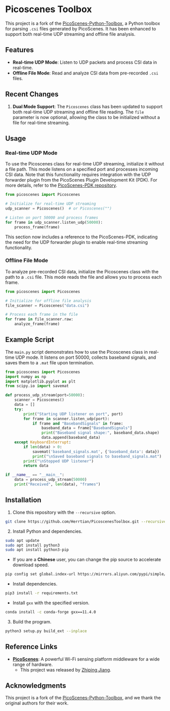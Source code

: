 # Picoscenes Toolbox

This project is a fork of the [PicoScenes-Python-Toolbox](https://github.com/wifisensing/PicoScenes-Python-Toolbox), a Python toolbox for parsing `.csi` files generated by PicoScenes. It has been enhanced to support both real-time UDP streaming and offline file analysis.

## Features

- **Real-time UDP Mode**: Listen to UDP packets and process CSI data in real-time.
- **Offline File Mode**: Read and analyze CSI data from pre-recorded `.csi` files.

## Recent Changes

1. **Dual Mode Support**: The `Picoscenes` class has been updated to support both real-time UDP streaming and offline file reading. The `file` parameter is now optional, allowing the class to be initialized without a file for real-time streaming.


## Usage

### Real-time UDP Mode

To use the Picoscenes class for real-time UDP streaming, initialize it without a file path. This mode listens on a specified port and processes incoming CSI data. Note that this functionality requires integration with the UDP forwarder plugin from the PicoScenes Plugin Development Kit (PDK). For more details, refer to the [PicoScenes-PDK repository](https://github.com/wifisensing/PicoScenes-PDK).

```python
from picoscenes import Picoscenes

# Initialize for real-time UDP streaming
udp_scanner = Picoscenes()  # or Picoscenes("")

# Listen on port 50000 and process frames
for frame in udp_scanner.listen_udp(50000):
    process_frame(frame)
```


This section now includes a reference to the PicoScenes-PDK, indicating the need for the UDP forwarder plugin to enable real-time streaming functionality.

### Offline File Mode

To analyze pre-recorded CSI data, initialize the Picoscenes class with the path to a `.csi` file. This mode reads the file and allows you to process each frame.

```python
from picoscenes import Picoscenes

# Initialize for offline file analysis
file_scanner = Picoscenes("data.csi")

# Process each frame in the file
for frame in file_scanner.raw:
    analyze_frame(frame)
```

## Example Script

The `main.py` script demonstrates how to use the Picoscenes class in real-time UDP mode. It listens on port 50000, collects baseband signals, and saves them to a `.mat` file upon termination.

```python
from picoscenes import Picoscenes
import numpy as np
import matplotlib.pyplot as plt
from scipy.io import savemat

def process_udp_stream(port=50000):
    scanner = Picoscenes()
    data = []
    try:
        print("Starting UDP listener on port", port)
        for frame in scanner.listen_udp(port):
            if frame and "BasebandSignals" in frame:
                baseband_data = frame["BasebandSignals"]
                print("Baseband signal shape:", baseband_data.shape)
                data.append(baseband_data)
    except KeyboardInterrupt:
        if len(data) > 0:
            savemat('baseband_signals.mat', {'baseband_data': data})
            print("\nSaved baseband signals to baseband_signals.mat")
        print("\nStopped UDP listener")
        return data

if __name__ == "__main__":
    data = process_udp_stream(50000)
    print("Received", len(data), "frames")
```

## Installation

1. Clone this repository with the `--recursive` option.

```bash
git clone https://github.com/Herrtian/PicoscenesToolbox.git --recursive
```

2. Install Python and dependencies.

```bash
sudo apt update
sudo apt install python3
sudo apt install python3-pip
```

* If you are a **Chinese** user, you can change the pip source to accelerate download speed.

```bash
pip config set global.index-url https://mirrors.aliyun.com/pypi/simple/
```

* Install dependencies.

```bash
pip3 install -r requirements.txt
```

* Install `gxx` with the specified version.

```bash
conda install -c conda-forge gxx==11.4.0
```
3. Build the program.

```bash
python3 setup.py build_ext --inplace
```

## Reference Links

* **[PicoScenes](https://ps.zpj.io/)**: A powerful Wi-Fi sensing platform middleware for a wide range of hardware.
  * This project was released by [Zhiping Jiang](https://zpj.io/bio/).


## Acknowledgments

This project is a fork of the [PicoScenes-Python-Toolbox](https://github.com/wifisensing/PicoScenes-Python-Toolbox), and we thank the original authors for their work.